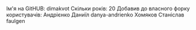 Ім'я на GitHUB: dimakvot
Скільки років: 20
Добавив до власного форку користувачів:
Андрієнко Даниїл danya-andrienko
Хомяков Станіслав faulgen